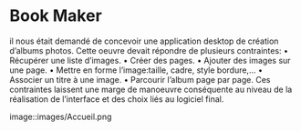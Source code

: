 




# Book Maker

il nous était demandé de concevoir une application desktop de création d’albums photos. Cette oeuvre devait répondre de plusieurs contraintes:
•	Récupérer une liste d’images.
•	Créer des pages.
•	Ajouter des images sur une page.
•	Mettre en forme l’image:taille, cadre, style bordure,...
•	Associer un titre à une image.
•	Parcourir l’album page par page.
Ces contraintes laissent une marge de manoeuvre conséquente au niveau de la réalisation de l’interface et des choix liés au logiciel final.

image::images/Accueil.png